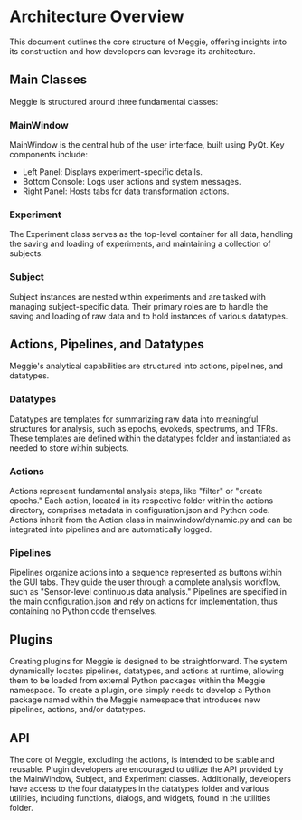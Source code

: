 # Architecture Overview

This document outlines the core structure of Meggie, offering insights into its construction and how developers can leverage its architecture.

## Main Classes

Meggie is structured around three fundamental classes:

### MainWindow

MainWindow is the central hub of the user interface, built using PyQt. Key components include:

- Left Panel: Displays experiment-specific details.
- Bottom Console: Logs user actions and system messages.
- Right Panel: Hosts tabs for data transformation actions.

### Experiment

The Experiment class serves as the top-level container for all data, handling the saving and loading of experiments, and maintaining a collection of subjects.

### Subject

Subject instances are nested within experiments and are tasked with managing subject-specific data. Their primary roles are to handle the saving and loading of raw data and to hold instances of various datatypes.

## Actions, Pipelines, and Datatypes

Meggie's analytical capabilities are structured into actions, pipelines, and datatypes.

### Datatypes

Datatypes are templates for summarizing raw data into meaningful structures for analysis, such as epochs, evokeds, spectrums, and TFRs. These templates are defined within the datatypes folder and instantiated as needed to store within subjects.

### Actions

Actions represent fundamental analysis steps, like "filter" or "create epochs." Each action, located in its respective folder within the actions directory, comprises metadata in configuration.json and Python code. Actions inherit from the Action class in mainwindow/dynamic.py and can be integrated into pipelines and are automatically logged.

### Pipelines

Pipelines organize actions into a sequence represented as buttons within the GUI tabs. They guide the user through a complete analysis workflow, such as "Sensor-level continuous data analysis." Pipelines are specified in the main configuration.json and rely on actions for implementation, thus containing no Python code themselves.

## Plugins

Creating plugins for Meggie is designed to be straightforward. The system dynamically locates pipelines, datatypes, and actions at runtime, allowing them to be loaded from external Python packages within the Meggie namespace. To create a plugin, one simply needs to develop a Python package named within the Meggie namespace that introduces new pipelines, actions, and/or datatypes.

## API

The core of Meggie, excluding the actions, is intended to be stable and reusable. Plugin developers are encouraged to utilize the API provided by the MainWindow, Subject, and Experiment classes. Additionally, developers have access to the four datatypes in the datatypes folder and various utilities, including functions, dialogs, and widgets, found in the utilities folder.
